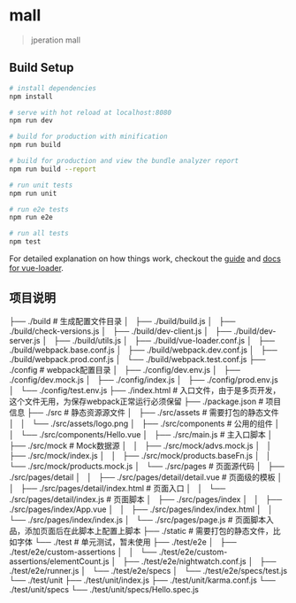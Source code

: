 # mall

> jperation mall

## Build Setup

``` bash
# install dependencies
npm install

# serve with hot reload at localhost:8080
npm run dev

# build for production with minification
npm run build

# build for production and view the bundle analyzer report
npm run build --report

# run unit tests
npm run unit

# run e2e tests
npm run e2e

# run all tests
npm test
```

For detailed explanation on how things work, checkout the [guide](http://vuejs-templates.github.io/webpack/) and [docs for vue-loader](http://vuejs.github.io/vue-loader).

## 项目说明

├── ./build                          # 生成配置文件目录
│   ├── ./build/build.js
│   ├── ./build/check-versions.js
│   ├── ./build/dev-client.js
│   ├── ./build/dev-server.js
│   ├── ./build/utils.js
│   ├── ./build/vue-loader.conf.js
│   ├── ./build/webpack.base.conf.js
│   ├── ./build/webpack.dev.conf.js
│   ├── ./build/webpack.prod.conf.js
│   └── ./build/webpack.test.conf.js
├── ./config                         # webpack配置目录
│   ├── ./config/dev.env.js
│   ├── ./config/dev.mock.js
│   ├── ./config/index.js
│   ├── ./config/prod.env.js
│   └── ./config/test.env.js
├── ./index.html                    # 入口文件，由于是多页开发，这个文件无用，为保存webpack正常运行必须保留
├── ./package.json                  # 项目信息
├── ./src                           # 静态资源源文件
│   ├── ./src/assets                # 需要打包的静态文件
│   │   └── ./src/assets/logo.png
│   ├── ./src/components            # 公用的组件
│   │   └── ./src/components/Hello.vue
│   ├── ./src/main.js               # 主入口脚本
│   ├── ./src/mock                  # Mock数据源
│   │   ├── ./src/mock/advs.mock.js
│   │   ├── ./src/mock/index.js
│   │   ├── ./src/mock/products.baseFn.js
│   │   └── ./src/mock/products.mock.js
│   └── ./src/pages                 # 页面源代码
│       ├── ./src/pages/detail
│       │   ├── ./src/pages/detail/detail.vue  # 页面级的模板
│       │   ├── ./src/pages/detail/index.html  # 页面入口
│       │   └── ./src/pages/detail/index.js    # 页面脚本
│       ├── ./src/pages/index
│       │   ├── ./src/pages/index/App.vue
│       │   ├── ./src/pages/index/index.html
│       │   └── ./src/pages/index/index.js
│       └── ./src/pages/page.js               # 页面脚本入品，添加页面后在此脚本上配置上脚本
├── ./static                                  # 需要打包的静态文件，比如字体
└── ./test                                    # 单元测试，暂未使用
    ├── ./test/e2e
    │   ├── ./test/e2e/custom-assertions
    │   │   └── ./test/e2e/custom-assertions/elementCount.js
    │   ├── ./test/e2e/nightwatch.conf.js
    │   ├── ./test/e2e/runner.js
    │   └── ./test/e2e/specs
    │       └── ./test/e2e/specs/test.js
    └── ./test/unit
        ├── ./test/unit/index.js
        ├── ./test/unit/karma.conf.js
        └── ./test/unit/specs
            └── ./test/unit/specs/Hello.spec.js